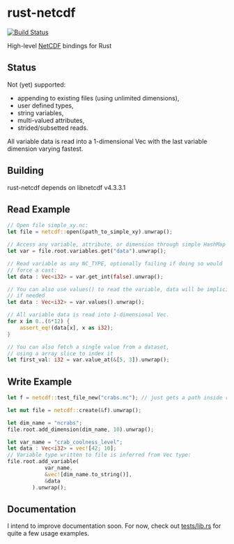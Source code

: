 # rust-netcdf

[![Build Status](https://travis-ci.org/mhiley/rust-netcdf.svg?branch=master)](https://travis-ci.org/mhiley/rust-netcdf)

High-level [NetCDF](http://www.unidata.ucar.edu/software/netcdf/) bindings for Rust

## Status

Not (yet) supported:

* appending to existing files (using unlimited dimensions),
* user defined types,
* string variables,
* multi-valued attributes,
* strided/subsetted reads. 

All variable data is read into a 1-dimensional Vec with the last variable dimension varying fastest.

## Building

rust-netcdf depends on libnetcdf v4.3.3.1

## Read Example

```Rust
// Open file simple_xy.nc:
let file = netcdf::open(&path_to_simple_xy).unwrap();

// Access any variable, attribute, or dimension through simple HashMap's:
let var = file.root.variables.get("data").unwrap();

// Read variable as any NC_TYPE, optionally failing if doing so would
// force a cast:
let data : Vec<i32> = var.get_int(false).unwrap();

// You can also use values() to read the variable, data will be implicitly casted
// if needed
let data : Vec<i32> = var.values().unwrap();

// All variable data is read into 1-dimensional Vec.
for x in 0..(6*12) {
    assert_eq!(data[x], x as i32);
}

// You can also fetch a single value from a dataset,
// using a array slice to index it
let first_val: i32 = var.value_at(&[5, 3]).unwrap();

```

## Write Example

```Rust
let f = netcdf::test_file_new("crabs.nc"); // just gets a path inside repo

let mut file = netcdf::create(&f).unwrap();

let dim_name = "ncrabs";
file.root.add_dimension(dim_name, 10).unwrap();

let var_name = "crab_coolness_level";
let data : Vec<i32> = vec![42; 10];
// Variable type written to file is inferred from Vec type:
file.root.add_variable(
            var_name, 
            &vec![dim_name.to_string()],
            &data
        ).unwrap();
```

## Documentation

I intend to improve documentation soon. For now, check out [tests/lib.rs](https://github.com/mhiley/rust-netcdf/blob/master/tests/lib.rs) for quite a few usage examples.
